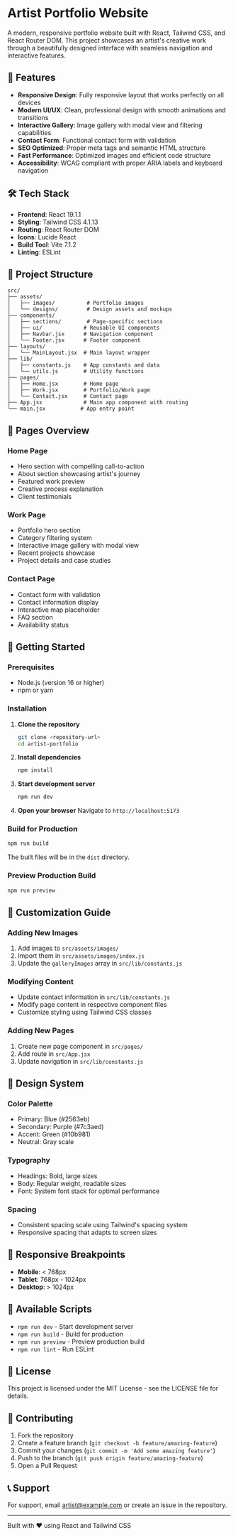 # Artist Portfolio Website

A modern, responsive portfolio website built with React, Tailwind CSS, and React Router DOM. This project showcases an artist's creative work through a beautifully designed interface with seamless navigation and interactive features.

## 🚀 Features

- **Responsive Design**: Fully responsive layout that works perfectly on all devices
- **Modern UI/UX**: Clean, professional design with smooth animations and transitions
- **Interactive Gallery**: Image gallery with modal view and filtering capabilities
- **Contact Form**: Functional contact form with validation
- **SEO Optimized**: Proper meta tags and semantic HTML structure
- **Fast Performance**: Optimized images and efficient code structure
- **Accessibility**: WCAG compliant with proper ARIA labels and keyboard navigation

## 🛠️ Tech Stack

- **Frontend**: React 19.1.1
- **Styling**: Tailwind CSS 4.1.13
- **Routing**: React Router DOM
- **Icons**: Lucide React
- **Build Tool**: Vite 7.1.2
- **Linting**: ESLint

## 📁 Project Structure

```
src/
├── assets/
│   ├── images/          # Portfolio images
│   └── designs/         # Design assets and mockups
├── components/
│   ├── sections/        # Page-specific sections
│   ├── ui/             # Reusable UI components
│   ├── Navbar.jsx      # Navigation component
│   └── Footer.jsx      # Footer component
├── layouts/
│   └── MainLayout.jsx  # Main layout wrapper
├── lib/
│   ├── constants.js    # App constants and data
│   └── utils.js        # Utility functions
├── pages/
│   ├── Home.jsx        # Home page
│   ├── Work.jsx        # Portfolio/Work page
│   └── Contact.jsx     # Contact page
├── App.jsx             # Main app component with routing
└── main.jsx           # App entry point
```

## 🎨 Pages Overview

### Home Page
- Hero section with compelling call-to-action
- About section showcasing artist's journey
- Featured work preview
- Creative process explanation
- Client testimonials

### Work Page
- Portfolio hero section
- Category filtering system
- Interactive image gallery with modal view
- Recent projects showcase
- Project details and case studies

### Contact Page
- Contact form with validation
- Contact information display
- Interactive map placeholder
- FAQ section
- Availability status

## 🚀 Getting Started

### Prerequisites
- Node.js (version 16 or higher)
- npm or yarn

### Installation

1. **Clone the repository**
   ```bash
   git clone <repository-url>
   cd artist-portfolio
   ```

2. **Install dependencies**
   ```bash
   npm install
   ```

3. **Start development server**
   ```bash
   npm run dev
   ```

4. **Open your browser**
   Navigate to `http://localhost:5173`

### Build for Production

```bash
npm run build
```

The built files will be in the `dist` directory.

### Preview Production Build

```bash
npm run preview
```

## 🎯 Customization Guide

### Adding New Images
1. Add images to `src/assets/images/`
2. Import them in `src/assets/images/index.js`
3. Update the `galleryImages` array in `src/lib/constants.js`

### Modifying Content
- Update contact information in `src/lib/constants.js`
- Modify page content in respective component files
- Customize styling using Tailwind CSS classes

### Adding New Pages
1. Create new page component in `src/pages/`
2. Add route in `src/App.jsx`
3. Update navigation in `src/lib/constants.js`

## 🎨 Design System

### Color Palette
- Primary: Blue (#2563eb)
- Secondary: Purple (#7c3aed)
- Accent: Green (#10b981)
- Neutral: Gray scale

### Typography
- Headings: Bold, large sizes
- Body: Regular weight, readable sizes
- Font: System font stack for optimal performance

### Spacing
- Consistent spacing scale using Tailwind's spacing system
- Responsive spacing that adapts to screen sizes

## 📱 Responsive Breakpoints

- **Mobile**: < 768px
- **Tablet**: 768px - 1024px
- **Desktop**: > 1024px

## 🔧 Available Scripts

- `npm run dev` - Start development server
- `npm run build` - Build for production
- `npm run preview` - Preview production build
- `npm run lint` - Run ESLint

## 📄 License

This project is licensed under the MIT License - see the LICENSE file for details.

## 🤝 Contributing

1. Fork the repository
2. Create a feature branch (`git checkout -b feature/amazing-feature`)
3. Commit your changes (`git commit -m 'Add some amazing feature'`)
4. Push to the branch (`git push origin feature/amazing-feature`)
5. Open a Pull Request

## 📞 Support

For support, email artist@example.com or create an issue in the repository.

---

Built with ❤️ using React and Tailwind CSS